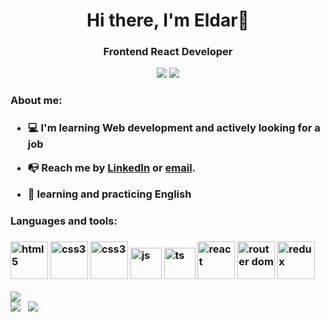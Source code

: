 <div id="header" align="center">
    <h1>Hi there, I'm Eldar👋</h1>
    <h3>Frontend React Developer</h3>
    <div id="social">
        <!-- set linkedIn link -->
        <a href="#"><img src="https://img.shields.io/badge/LinkedIn-blue?style=for-the-badge&logo=linkedin&logoColor=white" /></a>
        <a href="#"><img src="https://img.shields.io/badge/Telegram-blue?style=for-the-badge&logo=telegram&logoColor=white" /></a>
    </div>
</div>
<div>
    <div id="about">
        <h3>About me:<h3>
        <ul>
            <li>
                <p>
                    💻 I'm learning Web development and actively looking for a job
                </p>
            </li>
            <li>
                <!-- set links -->
                <p>
                    📭 Reach me by 
                    <a href="#">LinkedIn</a>
                    or
                    <a href="#">email</a>.
                </p>
            </li>
            <li>
                <p>
                    🏴󠁧󠁢󠁥󠁮󠁧󠁿 learning and practicing English
                </p>
            </li>
        </ul>
    </div>
    <div id="skills">
        <h3>Languages and tools:<h3>
            <div>
                <img src="https://cdn.jsdelivr.net/gh/devicons/devicon@latest/icons/html5/html5-plain-wordmark.svg" alt="html5" width="60" />
                <img src="https://cdn.jsdelivr.net/gh/devicons/devicon@latest/icons/css3/css3-plain-wordmark.svg" alt="css3" width="60" />
                <img src="https://cdn.jsdelivr.net/gh/devicons/devicon@latest/icons/sass/sass-original.svg" alt="css3" width="60" />
                <img src="https://cdn.jsdelivr.net/gh/devicons/devicon@latest/icons/javascript/javascript-original.svg" alt="js" width="50" />
                <img src="https://cdn.jsdelivr.net/gh/devicons/devicon@latest/icons/typescript/typescript-plain.svg" alt="ts" width="50" />
                <img src="https://cdn.jsdelivr.net/gh/devicons/devicon@latest/icons/react/react-original.svg" alt="react" width="60" />
                <img src="https://cdn.jsdelivr.net/gh/devicons/devicon@latest/icons/reactrouter/reactrouter-original-wordmark.svg" alt="router dom" width="60" />
                <img src="https://cdn.jsdelivr.net/gh/devicons/devicon@latest/icons/redux/redux-original.svg" alt="redux" width="60" />
            </div>
    </div>
</div>
<div>
  <img src="http://github-profile-summary-cards.vercel.app/api/cards/profile-details?username=username-i386&theme=algolia" />
  <div>
    <img src="http://github-profile-summary-cards.vercel.app/api/cards/productive-time?username=username-i386&theme=algolia&utcOffset=8"/> &nbsp <img src="http://github-profile-summary-cards.vercel.app/api/cards/stats?username=username-i386&theme=algolia" />
  </div>
</div>
